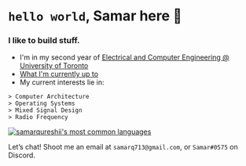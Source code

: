 # `hello world`, Samar here 👋 
### I like to build stuff.

- I'm in my second year of [Electrical and Computer Engineering @ University of Toronto](https://www.ece.utoronto.ca)
- [What I'm currently up to](https://www.samarq.org)
- My current interests lie in:
```
> Computer Architecture
> Operating Systems
> Mixed Signal Design
> Radio Frequency
```


[![samarqureshii's most common languages](https://github-readme-stats-jd.vercel.app/api/top-langs/?username=samarqureshii&layout=compact&theme=radical&count_private=true&hide=pascal,php,html&langs_count=8)](https://github.com/anuraghazra/github-readme-stats)





Let’s chat! Shoot me an email at `samarq713@gmail.com`, or `Samar#0575` on Discord.

